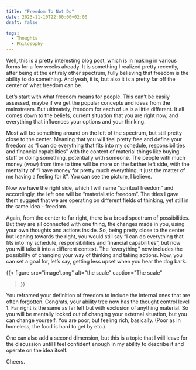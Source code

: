 ```yaml
---
title: "Freedom To Not Do"
date: 2023-11-10T22:00:00+02:00
draft: false

tags:
  - Thoughts
  - Philosophy
---
```

Well, this is a pretty interesting blog post, which is in making in various forms for a few weeks already. It is something I realized pretty recently, after being at the entirely other spectrum, fully believing that freedom is the ability to do something. And yeah, it is, but also it is a pretty far off the center of what freedom can be.

Let’s start with what freedom means for people. This can’t be easily assessed, maybe if we get the popular concepts and ideas from the mainstream. But ultimately, freedom for each of us is a little different. It all comes down to the beliefs, current situation that you are right now, and everything that influences your options and your thinking.

Most will be something around on the left of the spectrum, but still pretty close to the center. Meaning that you will feel pretty free and define your freedom as “I can do everything that fits into my schedule, responsibilities and financial capabilities” with the context of material things like buying stuff or doing something, potentially with someone.
The people with much money (wow) from time to time will be more on the farther left side, with the mentality of “I have money for pretty much everything, it just the matter of me having a feeling for it”. You can see the picture, I believe.

Now we have the right side, which I will name “spiritual freedom” and accordingly, the left one will be “materialistic freedom”. The titles I gave them suggest that we are operating on different fields of thinking, yet still in the same idea - freedom.

Again, from the center to far right, there is a broad spectrum of possibilities. But they are all connected with one thing, the changes made in you, using your own thoughts and actions inside. So, being pretty close to the center but leaning towards the right, you would still say “I can do everything that fits into my schedule, responsibilities and financial capabilities”, but now you will take it into a different context. The “everything” now includes the possibility of changing your way of thinking and taking actions. Now, you can set a goal for, let’s say, getting less upset when you hear the dog bark.

{{< figure
    src="image1.png"
    alt="the scale"
    caption="The scale"
>}}

You reframed your definition of freedom to include the internal ones that are often forgotten. Congrats, your ability tree now has the thought control level 1. Far right is the same as far left but with exclusion of anything material. So you will be mentally locked out of changing your external situation, but you can change yourself. You are poor, but feeling rich, basically. (Poor as in homeless, the food is hard to get by etc.)

One can also add a second dimension, but this is a topic that I will leave for the discussion until I feel confident enough in my ability to describe it and operate on the idea itself.

Cheers.
